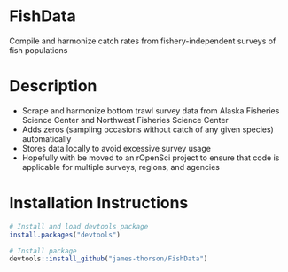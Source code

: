 # FishData
Compile and harmonize catch rates from fishery-independent surveys of fish populations

# Description
* Scrape and harmonize bottom trawl survey data from Alaska Fisheries Science Center and Northwest Fisheries Science Center
* Adds zeros (sampling occasions without catch of any given species) automatically
* Stores data locally to avoid excessive survey usage
* Hopefully with be moved to an rOpenSci project to ensure that code is applicable for multiple surveys, regions, and agencies

# Installation Instructions

```R
# Install and load devtools package
install.packages("devtools")

# Install package
devtools::install_github("james-thorson/FishData")
```
